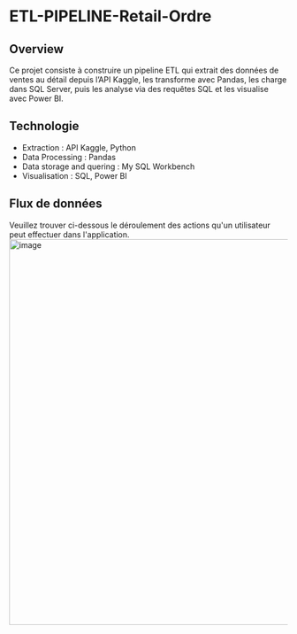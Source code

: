 # ETL-PIPELINE-Retail-Ordre
## Overview
Ce projet consiste à construire un pipeline ETL qui extrait des données de ventes au détail depuis l’API Kaggle, les transforme avec Pandas, les charge dans SQL Server, puis les analyse via des requêtes SQL et les visualise avec Power BI.


## Technologie
- Extraction : API Kaggle, Python
- Data Processing : Pandas
- Data storage and quering : My SQL Workbench
- Visualisation : SQL, Power BI

## Flux de données 
Veuillez trouver ci-dessous le déroulement des actions qu'un utilisateur peut effectuer dans l'application.
<img width="697" alt="image" src="https://github.com/user-attachments/assets/cab9a0e0-ab55-4e51-8c30-81d400e04e18" />









